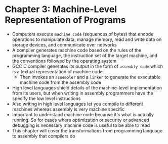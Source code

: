 # Chapter 3: Machine-Level Representation of Programs

- Computers execute `machine code` (sequences of bytes) that encode operations to manipulate data, manage memory, read and write data on storage devices, and communicate over networks
- A compiler generates machine code based on the rules of the programming language, the instruction set of the target machine, and the conventions followed by the operating system
- GCC C compiler generates its output in the form of `assembly code` which is a textual representation of machine code
    - Then invokes an `assembler` and a `linker` to generate the executable machine code from the assembly code
- High level languages shield details of the machine-level implementation from its users, but when writing in assembly programmers have the specify the low level instructions
- Also writing in high level languages let you compile to different machines whereas assembly is very machine specific
- Important to understand machine code because it's what is actually running. So for cases where optimization or security or advanced debugging is necessary machine code is useful to be able to read
- This chapter will cover the transformations from programming language to assembly that compilers do
